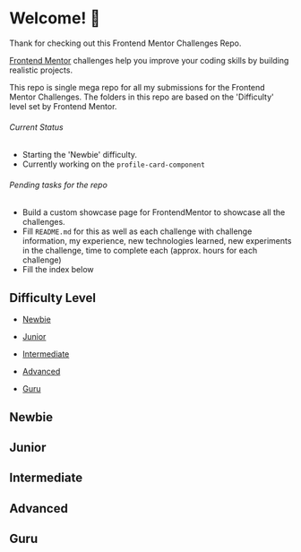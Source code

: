 # Welcome! 👋

Thank for checking out this Frontend Mentor Challenges Repo. 

[Frontend Mentor](https://www.frontendmentor.io) challenges help you improve your coding skills by building realistic projects.

This repo is single mega repo for all my submissions for the Frontend Mentor Challenges. 
The folders in this repo are based on the 'Difficulty' level set by Frontend Mentor.

######  Current Status

- Starting the 'Newbie' difficulty.
- Currently working on the `profile-card-component`

###### Pending tasks for the repo

- Build a custom showcase page for FrontendMentor to showcase all the challenges. 
- Fill `README.md` for this as well as each challenge with  challenge information, my experience, new technologies learned, new experiments in the challenge, time to complete each (approx. hours for each challenge)
- Fill the index below


## Difficulty Level

- [Newbie](#newbie)

- [Junior](#junior)

- [Intermediate](#intermediate)

- [Advanced](#advanced)

- [Guru](#guru)


## Newbie 

## Junior

## Intermediate

## Advanced

## Guru

